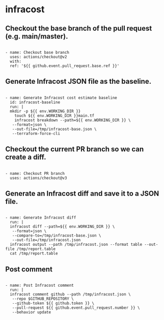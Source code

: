 # infracost

## Checkout the base branch of the pull request (e.g. main/master).

```

- name: Checkout base branch
  uses: actions/checkout@v2
  with:
  ref: '${{ github.event.pull_request.base.ref }}'
```

## Generate Infracost JSON file as the baseline.

```

- name: Generate Infracost cost estimate baseline
  id: infracost-baseline
  run: |
  mkdir -p ${{ env.WORKING_DIR }}
    touch ${{ env.WORKING_DIR }}main.tf
    infracost breakdown --path=${{ env.WORKING_DIR }} \
   --format=json \
   --out-file=/tmp/infracost-base.json \
   --terraform-force-cli
```

## Checkout the current PR branch so we can create a diff.

```

- name: Checkout PR branch
  uses: actions/checkout@v3
```

## Generate an Infracost diff and save it to a JSON file.

```

- name: Generate Infracost diff
  run: |
  infracost diff --path=${{ env.WORKING_DIR }} \
   --format=json \
   --compare-to=/tmp/infracost-base.json \
   --out-file=/tmp/infracost.json
  infracost output --path /tmp/infracost.json --format table --out-file /tmp/report.table
  cat /tmp/report.table
```

## Post comment

```

- name: Post Infracost comment
  run: |
  infracost comment github --path /tmp/infracost.json \
   --repo $GITHUB_REPOSITORY \
   --github-token ${{ github.token }} \
   --pull-request ${{ github.event.pull_request.number }} \
   --behavior update
```
